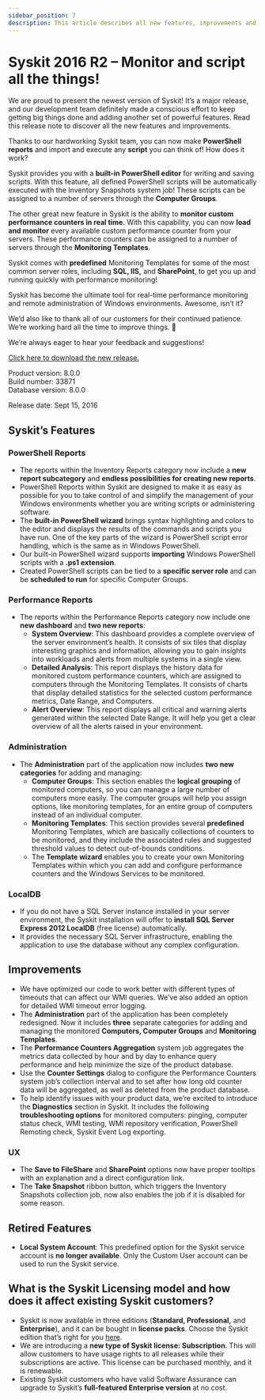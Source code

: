 ```yaml
---
sidebar_position: 7
description: This article describes all new features, improvements and bug fixes delivered in Syskit 2016 R2.
---
```


# Syskit 2016 R2 – Monitor and script all the things!

We are proud to present the newest version of Syskit! It’s a major release, and our development team definitely made a conscious effort to keep getting big things done and adding another set of powerful features. Read this release note to discover all the new features and improvements.

Thanks to our hardworking Syskit team, you can now make **PowerShell reports** and import and execute any **script** you can think of! How does it work?

Syskit provides you with a **built-in PowerShell editor** for writing and saving scripts. With this feature, all defined PowerShell scripts will be automatically executed with the Inventory Snapshots system job! These scripts can be assigned to a number of servers through the **Computer Groups**.

The other great new feature in Syskit is the ability to **monitor custom performance counters in real time**. With this capability, you can now **load and monitor** every available custom performance counter from your servers. These performance counters can be assigned to a number of servers through the **Monitoring Templates**.

Syskit comes with **predefined** Monitoring Templates for some of the most common server roles, including **SQL, IIS,** and **SharePoint**, to get you up and running quickly with performance monitoring!

Syskit has become the ultimate tool for real-time performance monitoring and remote administration of Windows environments. Awesome, isn’t it?

We’d also like to thank all of our customers for their continued patience. We’re working hard all the time to improve things. 🙂

We’re always eager to hear your feedback and suggestions!

[Click here to download the new release.](https://www.syskit.com/products/monitor/download)

Product version: 8.0.0  
Build number: 33871  
Database version: 8.0.0

Release date: Sept 15, 2016

## Syskit’s Features

### PowerShell Reports

* The reports within the Inventory Reports category now include a **new report subcategory** and **endless possibilities for creating new reports**.
* PowerShell Reports within Syskit are designed to make it as easy as possible for you to take control of and simplify the management of your Windows environments whether you are writing scripts or administering software.
* The **built-in PowerShell wizard** brings syntax highlighting and colors to the editor and displays the results of the commands and scripts you have run. One of the key parts of the wizard is PowerShell script error handling, which is the same as in Windows PowerShell.
* Our built-in PowerShell wizard supports **importing** Windows PowerShell scripts with a **.ps1 extension**.
* Created PowerShell scripts can be tied to a **specific server role** and can be **scheduled to run** for specific Computer Groups.

### Performance Reports

* The reports within the Performance Reports category now include one **new dashboard** and **two new reports**:
  * **System Overview**: This dashboard provides a complete overview of the server environment’s health. It consists of six tiles that display interesting graphics and information, allowing you to gain insights into workloads and alerts from multiple systems in a single view.
  * **Detailed Analysis**: This report displays the history data for monitored custom performance counters, which are assigned to computers through the Monitoring Templates. It consists of charts that display detailed statistics for the selected custom performance metrics, Date Range, and Computers.
  * **Alert Overview**: This report displays all critical and warning alerts generated within the selected Date Range. It will help you get a clear overview of all the alerts raised in your environment.

### Administration

* The **Administration** part of the application now includes **two new categories** for adding and managing:
  * **Computer Groups**: This section enables the **logical grouping** of monitored computers, so you can manage a large number of computers more easily. The computer groups will help you assign options, like monitoring templates, for an entire group of computers instead of an individual computer.
  * **Monitoring Templates**: This section provides several **predefined** Monitoring Templates, which are basically collections of counters to be monitored, and they include the associated rules and suggested threshold values to detect out-of-bounds conditions.
  * The **Template wizard** enables you to create your own Monitoring Templates within which you can add and configure performance counters and the Windows Services to be monitored.

### LocalDB

* If you do not have a SQL Server instance installed in your server environment, the Syskit installation will offer to **install SQL Server Express 2012 LocalDB** \(free license\) automatically.
* It provides the necessary SQL Server infrastructure, enabling the application to use the database without any complex configuration.

## Improvements

* We have optimized our code to work better with different types of timeouts that can affect our WMI queries. We’ve also added an option for detailed WMI timeout error logging.
* The **Administration** part of the application has been completely redesigned. Now it includes **three** separate categories for adding and managing the monitored **Computers, Computer Groups** and **Monitoring Templates**.
* The **Performance Counters Aggregation** system job aggregates the metrics data collected by hour and by day to enhance query performance and help minimize the size of the product database.
* Use the **Counter Settings** dialog to configure the Performance Counters system job’s collection interval and to set after how long old counter data will be aggregated, as well as deleted from the product database.
* To help identify issues with your product data, we’re excited to introduce the **Diagnostics** section in Syskit. It includes the following **troubleshooting options** for monitored computers: pinging, computer status check, WMI testing, WMI repository verification, PowerShell Remoting check, Syskit Event Log exporting.

### UX

* The **Save to FileShare** and **SharePoint** options now have proper tooltips with an explanation and a direct configuration link.
* The **Take Snapshot** ribbon button, which triggers the Inventory Snapshots collection job, now also enables the job if it is disabled for some reason.

## Retired Features

* **Local System Account**: This predefined option for the Syskit service account is **no longer available**. Only the Custom User account can be used to run the Syskit service.

## What is the Syskit Licensing model and how does it affect existing Syskit customers?

* Syskit is now available in three editions \(**Standard, Professional,** and **Enterprise**\), and it can be bought in **license packs**. Choose the Syskit edition that’s right for you [here](https://www.syskit.com/products/monitor/pricing/features-by-edition).
* We are introducing a **new type of Syskit license: Subscription**. This will allow customers to have usage rights to all releases while their subscriptions are active. This license can be purchased monthly, and it is renewable.
* Existing Syskit customers who have valid Software Assurance can upgrade to Syskit’s **full-featured Enterprise version** at no cost.

